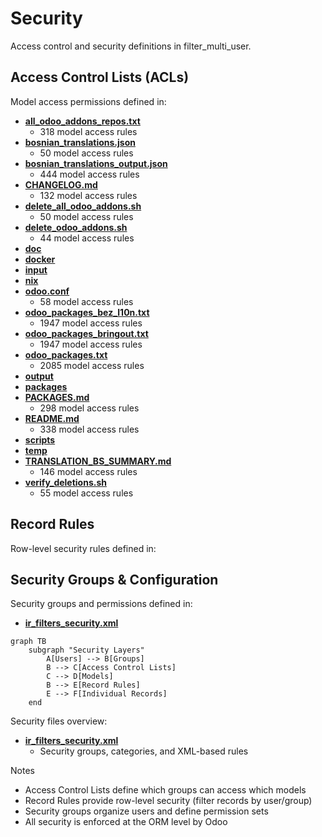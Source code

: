 # Security

Access control and security definitions in filter_multi_user.

## Access Control Lists (ACLs)

Model access permissions defined in:
- **[all_odoo_addons_repos.txt](../all_odoo_addons_repos.txt)**
  - 318 model access rules
- **[bosnian_translations.json](../bosnian_translations.json)**
  - 50 model access rules
- **[bosnian_translations_output.json](../bosnian_translations_output.json)**
  - 444 model access rules
- **[CHANGELOG.md](../CHANGELOG.md)**
  - 132 model access rules
- **[delete_all_odoo_addons.sh](../delete_all_odoo_addons.sh)**
  - 50 model access rules
- **[delete_odoo_addons.sh](../delete_odoo_addons.sh)**
  - 44 model access rules
- **[doc](../doc)**
- **[docker](../docker)**
- **[input](../input)**
- **[nix](../nix)**
- **[odoo.conf](../odoo.conf)**
  - 58 model access rules
- **[odoo_packages_bez_l10n.txt](../odoo_packages_bez_l10n.txt)**
  - 1947 model access rules
- **[odoo_packages_bringout.txt](../odoo_packages_bringout.txt)**
  - 1947 model access rules
- **[odoo_packages.txt](../odoo_packages.txt)**
  - 2085 model access rules
- **[output](../output)**
- **[packages](../packages)**
- **[PACKAGES.md](../PACKAGES.md)**
  - 298 model access rules
- **[README.md](../README.md)**
  - 338 model access rules
- **[scripts](../scripts)**
- **[temp](../temp)**
- **[TRANSLATION_BS_SUMMARY.md](../TRANSLATION_BS_SUMMARY.md)**
  - 146 model access rules
- **[verify_deletions.sh](../verify_deletions.sh)**
  - 55 model access rules

## Record Rules

Row-level security rules defined in:

## Security Groups & Configuration

Security groups and permissions defined in:
- **[ir_filters_security.xml](../filter_multi_user/security/ir_filters_security.xml)**

```mermaid
graph TB
    subgraph "Security Layers"
        A[Users] --> B[Groups]
        B --> C[Access Control Lists]
        C --> D[Models]
        B --> E[Record Rules]
        E --> F[Individual Records]
    end
```

Security files overview:
- **[ir_filters_security.xml](../filter_multi_user/security/ir_filters_security.xml)**
  - Security groups, categories, and XML-based rules

Notes
- Access Control Lists define which groups can access which models
- Record Rules provide row-level security (filter records by user/group)
- Security groups organize users and define permission sets
- All security is enforced at the ORM level by Odoo
